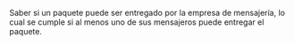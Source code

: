 Saber si un paquete puede ser entregado por la empresa de mensajería, lo cual se cumple si al menos uno de sus mensajeros puede entregar el paquete.
